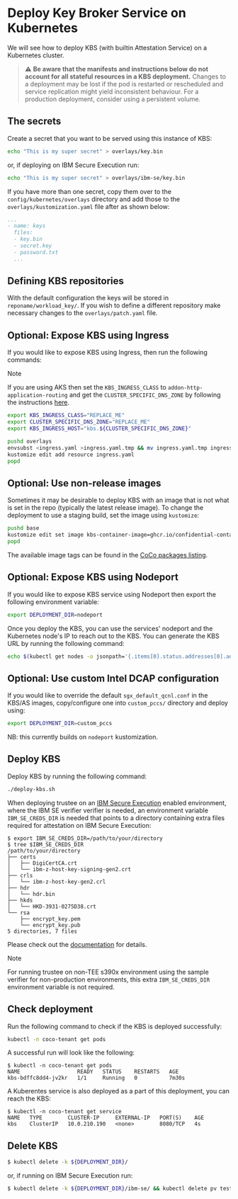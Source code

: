 # Deploy Key Broker Service on Kubernetes

We will see how to deploy KBS (with builtin Attestation Service) on a Kubernetes cluster.

> :warning: **Be aware that the manifests and instructions below do not account for all stateful resources in a KBS deployment.** Changes to a deployment may be lost if the pod is restarted or rescheduled and service replication might yield inconsistent behaviour. For a production deployment, consider using a persistent volume.

## The secrets

Create a secret that you want to be served using this instance of KBS:

```bash
echo "This is my super secret" > overlays/key.bin
```
or, if deploying on IBM Secure Execution run:
```bash
echo "This is my super secret" > overlays/ibm-se/key.bin
```

If you have more than one secret, copy them over to the `config/kubernetes/overlays` directory and add those to the `overlays/kustomization.yaml` file after as shown below:

```yaml
...
- name: keys
  files:
  - key.bin
  - secret.key
  - password.txt
  ...
```

## Defining KBS repositories

With the default configuration the keys will be stored in `reponame/workload_key/`. If you wish to define a different repository make necessary changes to the `overlays/patch.yaml` file.

## Optional: Expose KBS using Ingress

If you would like to expose KBS using Ingress, then run the following commands:

> [!NOTE]
> If you are using AKS then set the `KBS_INGRESS_CLASS` to `addon-http-application-routing` and get the `CLUSTER_SPECIFIC_DNS_ZONE` by following the instructions [here](https://learn.microsoft.com/en-us/azure/aks/http-application-routing#enable-http-application-routing).

```bash
export KBS_INGRESS_CLASS="REPLACE_ME"
export CLUSTER_SPECIFIC_DNS_ZONE="REPLACE_ME"
export KBS_INGRESS_HOST="kbs.${CLUSTER_SPECIFIC_DNS_ZONE}"

pushd overlays
envsubst <ingress.yaml >ingress.yaml.tmp && mv ingress.yaml.tmp ingress.yaml
kustomize edit add resource ingress.yaml
popd
```

## Optional: Use non-release images

Sometimes it may be desirable to deploy KBS with an image that is not what is set in the repo (typically
the latest release image). To change the deployment to use a staging build, set the image using `kustomize`:

```bash
pushd base
kustomize edit set image kbs-container-image=ghcr.io/confidential-containers/staged-images/kbs:65ee7e1acccd13dcb515058e71c5f8bfb4281e35
popd
```

The available image tags can be found in the [CoCo packages listing](https://github.com/orgs/confidential-containers/packages?repo_name=trustee).

## Optional: Expose KBS using Nodeport

If you would like to expose KBS service using Nodeport then export the following environment variable:

```bash
export DEPLOYMENT_DIR=nodeport
```

Once you deploy the KBS, you can use the services' nodeport and the Kubernetes node's IP to reach out to the KBS. You can generate the KBS URL by running the following command:

```bash
echo $(kubectl get nodes -o jsonpath='{.items[0].status.addresses[0].address}'):$(kubectl get svc kbs -n coco-tenant -o jsonpath='{.spec.ports[0].nodePort}')
```

## Optional: Use custom Intel DCAP configuration

If you would like to override the default `sgx_default_qcnl.conf` in the KBS/AS images, copy/configure one into `custom_pccs/` directory and deploy using:

```bash
export DEPLOYMENT_DIR=custom_pccs
```

NB: this currently builds on `nodeport` kustomization.

## Deploy KBS

Deploy KBS by running the following command:

```bash
./deploy-kbs.sh
```

When deploying trustee on an [IBM Secure Execution](https://www.ibm.com/docs/en/linux-on-systems?topic=management-secure-execution)
enabled environment, where the IBM SE verifier verifier is needed,
an environment variable `IBM_SE_CREDS_DIR` is needed that points to a directory containing extra files required for
attestation on IBM Secure Execution:

```
$ export IBM_SE_CREDS_DIR=/path/to/your/directory
$ tree $IBM_SE_CREDS_DIR
/path/to/your/directory
├── certs
│   ├── DigiCertCA.crt
│   └── ibm-z-host-key-signing-gen2.crt
├── crls
│   └── ibm-z-host-key-gen2.crl
├── hdr
│   └── hdr.bin
├── hkds
│   └── HKD-3931-0275D38.crt
└── rsa
    ├── encrypt_key.pem
    └── encrypt_key.pub
5 directories, 7 files
```

Please check out the [documentation](https://github.com/confidential-containers/trustee/tree/main/deps/verifier/src/se) for details.

> [!NOTE]
> For running trustee on non-TEE s390x environment using the sample verifier for non-production environments, this extra
> `IBM_SE_CREDS_DIR` environment variable is not required.

## Check deployment

Run the following command to check if the KBS is deployed successfully:

```bash
kubectl -n coco-tenant get pods
```

A successful run will look like the following:

```console
$ kubectl -n coco-tenant get pods
NAME                  READY   STATUS    RESTARTS   AGE
kbs-bdffc8dd4-jv2kr   1/1     Running   0          7m30s
```

A Kuberentes service is also deployed as a part of this deployment, you can reach the KBS:

```console
$ kubectl -n coco-tenant get service
NAME   TYPE        CLUSTER-IP     EXTERNAL-IP   PORT(S)    AGE
kbs    ClusterIP   10.0.210.190   <none>        8080/TCP   4s
```

## Delete KBS

```bash
$ kubectl delete -k ${DEPLOYMENT_DIR}/
```
or, if running on IBM Secure Execution run:
```bash
$ kubectl delete -k ${DEPLOYMENT_DIR}/ibm-se/ && kubectl delete pv test-local-pv
```
